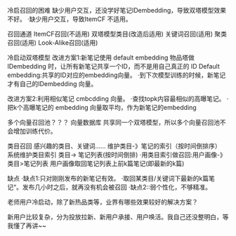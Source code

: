 冷启召回的困难
缺少用户交互，还没学好笔记IDembedding，导致双塔模型效果不好。
·缺少用户交互，导致ItemCF 不适用。


召回通道
ItemCF召回(不适用)
双塔模型类目(改造后适用)
关键词召回(适用)
聚类召回(适用)
Look-Alike召回(适用)


冷启动双塔模型
改进方案1:新笔记使用 default embedding
物品塔做IDembedding 时，让所有新笔记共享一个ID，而不是用自己真正的 ID
Default embedding:共享的ID对应的embedding向量。
·到下次模型训练的时候，新笔记才有自己的IDembedding 向量。

改进方案2:利用相似笔记 cmbcdding 向量。
·查找topk内容最相似的高曝笔记。
·把k个高曝笔记的 embedding 向量取平均，作为新笔记的embedding

多个向量召回池？？？ 向量数据库 共享同一个双塔模型，所以多个向量召回池不会增加训练代价。


类目召回
感兴趣的类目、关键词......
维护类目-》笔记的索引（按时间倒排序）
系统维护类目索引
类目→ 笔记列表(按时间倒排)
·用类目索引做召回:用户画像-》类目>笔记列表
用户画像取回笔记列表上前k篇笔记(即最新的k篇)

缺点
·缺点1:只对刚刚发布的新笔记有效。
·取回某类目/关键词下最新的k篇笔记“。发布几小时之后，就再没有机会被召回
·缺点2:∶弱个性化，不够精准。


老师用户冷启动，除了新热品类等，业界有哪些效果较好的解决方案？

 新用户比较复杂，分为投放拉新、新用户承接、用户唤活。我自己还没整明白，等我懂了再讲~~